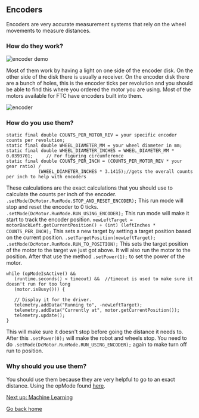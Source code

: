 ## Encoders <a name="encode"></a> 
Encoders are very accurate measurement systems that rely on the wheel movements to measure distances.

### How do they work? <a name="eWork"></a>
![encoder demo](https://user-images.githubusercontent.com/101433010/204153129-1034463b-cef9-4044-8814-035f8cbce675.png)

Most of them work by having a light on one side of the encoder disk. On the other side of the disk there is usually a receiver. On the encoder disk there are a bunch of holes, this is the encoder ticks per revolution and you should be able to find this where you ordered the motor you are using. Most of the motors available for FTC have encoders built into them.

![encoder](https://user-images.githubusercontent.com/101433010/204154390-d6a49351-b7ba-4319-a151-6f3f3db761b1.gif)

### How do you use them? <a name="eUse"></a>
```
static final double COUNTS_PER_MOTOR_REV = your specific encoder counts per revolution;
static final double WHEEL_DIAMETER_MM = your wheel diameter in mm;
static final double WHEEL_DIAMETER_INCHES = WHEEL_DIAMETER_MM * 0.0393701;     // For figuring circumference
static final double COUNTS_PER_INCH = (COUNTS_PER_MOTOR_REV * your gear ratio) /
            (WHEEL_DIAMETER_INCHES * 3.1415);//gets the overall counts per inch to help with encoders
```
These calculations are the exact calculations that you should use to calculate the counts per inch of the encoder.
```.setMode(DcMotor.RunMode.STOP_AND_RESET_ENCODER);```
This run mode will stop and reset the encoder to 0 ticks.
```.setMode(DcMotor.RunMode.RUN_USING_ENCODER);```
This run mode will make it start to track the encoder position.
```newLeftTarget = motorBackLeft.getCurrentPosition() + (int) (leftInches * COUNTS_PER_INCH);```
This sets a new target by setting a target position based on the current position.
```.setTargetPosition(newLeftTarget);```
```.setMode(DcMotor.RunMode.RUN_TO_POSITION);```
This sets the target position of the motor to the target we just got above. It will also run the motor to the position.
After that use the method ```.setPower(1);``` to set the power of the motor.
```
while (opModeIsActive() &&
   (runtime.seconds() < timeout) &&  //timeout is used to make sure it doesn't run for too long 
   (motor.isBusy())) {

   // Display it for the driver.
   telemetry.addData("Running to", -newLeftTarget);
   telemetry.addData("Currently at", motor.getCurrentPosition());
   telemetry.update();
}
```
This will make sure it doesn't stop before going the distance it needs to. After this ```.setPower(0);``` will make the robot and wheels stop.
You need to do ```.setMode(DcMotor.RunMode.RUN_USING_ENCODER);``` again to make turn off run to position.

### Why should you use them? <a name="eyUse"></a>
You should use them because they are very helpful to go to an exact distance. Using the opMode found [here][eDemo].

[Next up: Machine Learning][mlP]

[Go back home][hP]

[rhc]: https://docs.revrobotics.com/rev-hardware-client/getting-started/installation-instructions
[ftcpage]: https://github.com/FIRST-Tech-Challenge/FtcRobotController
[user]: https://github.com/GramGra07
[team]: https://github.com/WindsorHSRobotics/Team_Resources
[rev]: https://www.revrobotics.com/
[clineuser]: https://github.com/stcline
[aslink]: https://developer.android.com/studio
[ggl]: https://www.google.com/
[lop]: https://github.com/FIRST-Tech-Challenge/FtcRobotController/blob/master/FtcRobotController/src/main/java/org/firstinspires/ftc/robotcontroller/external/samples/BasicOpMode_Linear.java
[cuser]: https://github.com/ctimmons25
[juser]: https://github.com/JohnMayfield
[buser]: https://github.com/sangerb19
[gm0]: https://gm0.org/en/latest/
[lib]: https://www.firstinspires.org/resource-library/ftc/game-and-season-info
[web]: https://gist.github.com/jagrosh/5b1761213e33fc5b54ec7f6379034a22
[mlguide]: https://ftc-docs.firstinspires.org/ftc_ml/
[ml]: https://ftc-ml.firstinspires.org/
[mlset]: https://ftc-docs.firstinspires.org/ftc_ml/logging_on/logging-on.html#adding-students-to-your-teams-ftc-ml-workspace
[tfodweb]: https://github.com/FIRST-Tech-Challenge/FtcRobotController/blob/master/FtcRobotController/src/main/java/org/firstinspires/ftc/robotcontroller/external/samples/ConceptTensorFlowObjectDetectionWebcam.java
[vu]: https://developer.vuforia.com/license-manager
[3D]: https://docs.google.com/presentation/d/1MeLkA9mCI4vZMiejlqMZpAhZvbV2ThvSf6oZBzhQGdo/edit?usp=sharing
[qm]: https://gm0.org/en/latest/docs/software/tutorials/mecanum-drive.html
[qt]: https://docs.revrobotics.com/kickoff-concepts/freight-frenzy-2021-2022/programming-teleoperated
[bb]: https://www.firstinspires.org/sites/default/files/uploads/resource_library/ftc/blocks-programming-guide.pdf
[page]: https://gramgra07.github.io/WHS-FTC-GramGra07-Code_Training_Module/
[repo]: https://github.com/GramGra07/WHS-FTC-GramGra07-Code_Training_Module/blob/main/README.md
[feed]: https://gramgra07.github.io/CTMWeb/
[eocv]: https://github.com/OpenFTC/EasyOpenCV
[hsv]: https://i.stack.imgur.com/gyuw4.png
[lrr]: https://learnroadrunner.com/#frequently-asked-questions
[dash]: http://192.168.43.1:8080/dash

[fork]: /images/fork.png
[gitcommit]: /images/gitCommit.png
[commit]: /images/commit.png
[push]: /images/push.png
[pull]: /images/pull.png
[run]: /images/run.png
[setting]: /images/settings.png
[beTele]: /examples/exampleTeleOpBlank
[feTele]: /examples/exampleTeleOpFull
[beAuto]: /examples/exampleAutoBlank.java
[feAuto]: /examples/exampleAutoFull.java
[code]: /images/code.png
[zip]: /images/zip.png
[vcs]: /images/vcs.png
[at]: /images/at.png
[step1]: /images/step1.png
[step2]: /images/step2.png
[step3]: /images/step3.png
[step4]: /images/step4.png
[step5]: /images/step5.png
[step6]: /images/step6.png
[file]: /images/file.png
[open]: /images/open.png
[new]: /images/new.png
[import]: /examples/import.txt
[eDemo]: /examples/RobotAutoDriveByEncoder_Linear.java
[color]: /examples/SensorColor.java
[IMU]: /examples/SensorBNO055IMU.java

[blcP]: /baseLevelCode.md
[cP]: /coding.md
[mlP]: /machineLearning.md
[gbP]: /githubBasics.md
[laP]: /linksAndAcknowledgements.md
[eP]: /encoders.md
[hP]: /README.md
[rr]: /roadRunner.md
[cv]: /openCV.md
